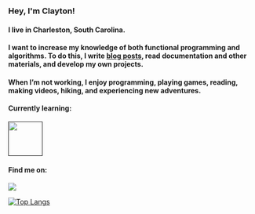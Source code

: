 ### Hey, I'm Clayton!

#### I live in Charleston, South Carolina. 

#### I want to increase my knowledge of both functional programming and algorithms. To do this, I write [blog posts](https://www.claytondavidson.dev/), read documentation and other materials, and develop my own projects.

#### When I’m not working, I enjoy programming, playing games, reading, making videos, hiking, and experiencing new adventures.

#### Currently learning:

[<img src='https://img.icons8.com/officel/344/000000/haskell.png' height='70'>]()

#### Find me on:

[<a href="https://www.linkedin.com/in/clayton-davidson/"><img src="https://img.shields.io/badge/linkedin%20-%230077B5.svg?&style=for-the-badge&logo=linkedin&logoColor=white"/></a>]()

[![Top Langs](https://github-readme-stats.vercel.app/api/top-langs/?username=claytondavidson&layout=compact&theme=radical)](https://github.com/anuraghazra/github-readme-stats)
